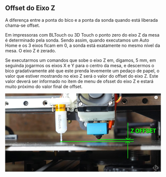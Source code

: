 ## Offset do Eixo Z

A diferença entre a ponta do bico e a ponta da sonda quando está liberada chama-se offset. 

Em impressoras com BLTouch ou 3D Touch o ponto zero do eixo Z da mesa é determinado pela sonda. Sendo assim, quando executamos um Auto Home e os 3 eixos ficam em 0, a sonda está exatamente no mesmo nível da mesa. O eixo Z é zerado.

Se executarmos um comandos que sobe o eixo Z em, digamos, 5 mm, em seguinda jogarmos os eixos X e Y para o centro da mesa, e descermos o bico gradativamente até que este prenda levemente um pedaço de papel, o valor que estiver mostrando no eixo Z será o valor do offset do eixo Z. Este valor deverá ser informado no item de menu de ofsset do eixo Z e estará muito próximo do valor final de offset.

![Z_Offset](/Z_offset.jpg "Offset Z")  


